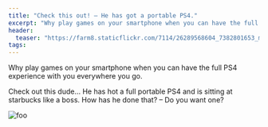 ```yaml
---
title: "Check this out! – He has got a portable PS4."
excerpt: "Why play games on your smartphone when you can have the full PS4 experience with you everywhere you go. Check out this dude…"
header:
  teaser: "https://farm8.staticflickr.com/7114/26289568604_7382801653_m.jpg"
tags: 
---
```

Why play games on your smartphone when you can have the full PS4 experience with you everywhere you go.

Check out this dude… He has hot a full portable PS4 and is sitting at starbucks like a boss. How has he done that? – Do you want one?

![foo](https://farm8.staticflickr.com/7114/26289568604_7382801653_m.jpg)